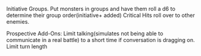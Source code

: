 Initiative Groups. Put monsters in groups and have them roll a d6 to determine their group order(initiative+ added)
Critical Hits roll over to other enemies.



Prospective Add-Ons:
Limit talking(simulates not being able to communicate in a real battle) to a short time if conversation is dragging on.
Limit turn length